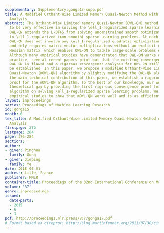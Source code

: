 ```yaml
---
supplementary: Supplementary:gonga15-supp.pdf
title: A Modified Orthant-Wise Limited Memory Quasi-Newton Method with Convergence
  Analysis
abstract: The Orthant-Wise Limited memory Quasi-Newton (OWL-QN) method has been demonstrated
  to be very effective in solving the \ell_1-regularized sparse learning problem.
  OWL-QN extends the L-BFGS from solving unconstrained smooth optimization problems
  to \ell_1-regularized (non-smooth) sparse learning problems. At each iteration,
  OWL-QN does not involve any \ell_1-regularized quadratic optimization subproblem
  and only requires matrix-vector multiplications without an explicit use of the (inverse)
  Hessian matrix, which enables OWL-QN to tackle large-scale problems efficiently.
  Although many empirical studies have demonstrated that OWL-QN works quite well in
  practice, several recent papers point out that the existing convergence proof of
  OWL-QN is flawed and a rigorous convergence analysis for OWL-QN still remains to
  be established. In this paper, we propose a modified Orthant-Wise Limited memory
  Quasi-Newton (mOWL-QN) algorithm by slightly modifying the OWL-QN algorithm. As
  the main technical contribution of this paper, we establish a rigorous convergence
  proof for the mOWL-QN algorithm. To the best of our knowledge, our work fills the
  theoretical gap by providing the first rigorous convergence proof for the OWL-QN-type
  algorithm on solving \ell_1-regularized sparse learning problems. We also provide
  empirical studies to show that mOWL-QN works well and is as efficient as OWL-QN.
layout: inproceedings
series: Proceedings of Machine Learning Research
id: gonga15
month: 0
tex_title: A Modified Orthant-Wise Limited Memory Quasi-Newton Method with Convergence
  Analysis
firstpage: 276
lastpage: 284
page: 276-284
sections: 
author:
- given: Pinghua
  family: Gong
- given: Jieping
  family: Ye
date: 2015-06-01
address: Lille, France
publisher: PMLR
container-title: Proceedings of the 32nd International Conference on Machine Learning
volume: '37'
genre: inproceedings
issued:
  date-parts:
  - 2015
  - 6
  - 1
pdf: http://proceedings.mlr.press/v37/gonga15.pdf
# Format based on citeproc: http://blog.martinfenner.org/2013/07/30/citeproc-yaml-for-bibliographies/
---
```

